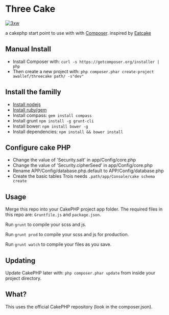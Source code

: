 # Three Cake

[![3xw](https://raw.github.com/awallef/threecake/master/plugins/Trois/composer/data/logo/logo.png)](http://www.3xw.ch)

a cakephp start point to use with with [Composer](http://getcomposer.org/).
inspired by [Eatcake](https://github.com/shama/eatcake/)

## Manual Install

* Install Composer with: `curl -s https://getcomposer.org/installer | php`
* Then create a new project with: `php composer.phar create-project awallef/threecake path/ -s"dev"`

## Install the familly 
* [Install nodejs](https://github.com/joyent/node/wiki/Installation)
* [Install ruby/gem](http://docs.rubygems.org/read/chapter/3)
* Install compass: `gem install compass`
* Install grunt `npm install -g grunt-cli`
* Install bower: `npm install bower -g`
* Install dependencies: `npm install && bower install`

## Configure cake PHP
* Change the value of 'Security.salt' in app/Config/core.php 
* Change the value of 'Security.cipherSeed' in app/Config/core.php
* Rename APP/Config/database.php.default to APP/Config/database.php
* Create the basic tables Trois needs `.path/app/Console/cake schema create`

## Usage

Merge this repo into your CakePHP project app folder. The required files in this repo
are: `Gruntfile.js` and `package.json`.

Run `grunt` to compile your scss and js.

Run `grunt prod` to compile your scss and js for production.

Run `grunt watch` to compile your files as you save.

## Updating

Update CakePHP later with: `php composer.phar update` from inside your project directory.

## What?

This uses the official CakePHP repository (look in the composer.json).
